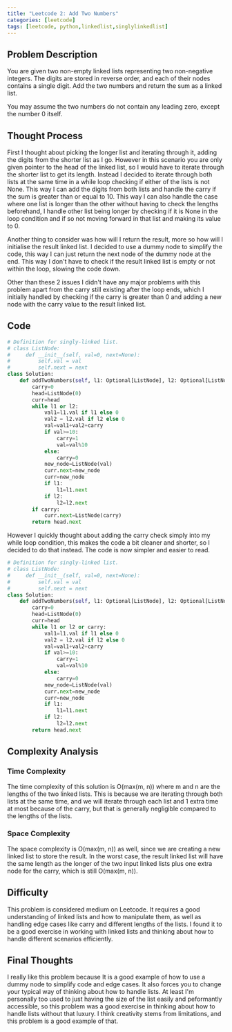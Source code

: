 ```yaml
---
title: "Leetcode 2: Add Two Numbers"
categories: [leetcode]
tags: [leetcode, python,linkedlist,singlylinkedlist]
---
```


## Problem Description
You are given two non-empty linked lists representing two non-negative integers. The digits are stored in reverse order, and each of their nodes contains a single digit. Add the two numbers and return the sum as a linked list.

You may assume the two numbers do not contain any leading zero, except the number 0 itself.

## Thought Process
First I thought about picking the longer list and iterating through it, adding the digits from the shorter list as I go. However in this scenario you are only given pointer to the head of the linked list, so I would have to iterate through the shorter list to get its length. Instead I decided to iterate through both lists at the same time in a while loop checking if either of the lists is not None. This way I can add the digits from both lists and handle the carry if the sum is greater than or equal to 10. This way I can also handle the case where one list is longer than the other without having to check the lengths beforehand, I handle other list being longer by checking if it is None in the loop condition and if so not moving forward in that list and making its value to 0.

Another thing to consider was how will I return the result, more so how will I initialise the result linked list. I decided to use a dummy node to simplify the code, this way I can just return the next node of the dummy node at the end. This way I don't have to check if the result linked list is empty or not within the loop, slowing the code down.

Other than these 2 issues I didn't have any major problems with this problem apart from the carry still existing after the loop ends, which I initially handled by checking if the carry is greater than 0 and adding a new node with the carry value to the result linked list.

## Code
```python
# Definition for singly-linked list.
# class ListNode:
#     def __init__(self, val=0, next=None):
#         self.val = val
#         self.next = next
class Solution:
    def addTwoNumbers(self, l1: Optional[ListNode], l2: Optional[ListNode]) -> Optional[ListNode]:
        carry=0
        head=ListNode(0)
        curr=head
        while l1 or l2:
            val1=l1.val if l1 else 0
            val2 = l2.val if l2 else 0
            val=val1+val2+carry
            if val>=10:
                carry=1
                val=val%10
            else:
                carry=0
            new_node=ListNode(val)
            curr.next=new_node
            curr=new_node
            if l1:
                l1=l1.next
            if l2:
                l2=l2.next
        if carry:
            curr.next=ListNode(carry)
        return head.next
```

However I quickly thought about adding the carry check simply into my while loop condition, this makes the code a bit cleaner and shorter, so I decided to do that instead. The code is now simpler and easier to read.
```python
# Definition for singly-linked list.
# class ListNode:
#     def __init__(self, val=0, next=None):
#         self.val = val
#         self.next = next
class Solution:
    def addTwoNumbers(self, l1: Optional[ListNode], l2: Optional[ListNode]) -> Optional[ListNode]:
        carry=0
        head=ListNode(0)
        curr=head
        while l1 or l2 or carry:
            val1=l1.val if l1 else 0
            val2 = l2.val if l2 else 0
            val=val1+val2+carry
            if val>=10:
                carry=1
                val=val%10
            else:
                carry=0
            new_node=ListNode(val)
            curr.next=new_node
            curr=new_node
            if l1:
                l1=l1.next
            if l2:
                l2=l2.next
        return head.next
```
## Complexity Analysis

### Time Complexity
The time complexity of this solution is O(max(m, n)) where m and n are the lengths of the two linked lists. This is because we are iterating through both lists at the same time, and we will iterate through each list and 1 extra time at most because of the carry, but that is generally negligible compared to the lengths of the lists.
### Space Complexity
The space complexity is O(max(m, n)) as well, since we are creating a new linked list to store the result. In the worst case, the result linked list will have the same length as the longer of the two input linked lists plus one extra node for the carry, which is still O(max(m, n)).
## Difficulty
This problem is considered medium on Leetcode. It requires a good understanding of linked lists and how to manipulate them, as well as handling edge cases like carry and different lengths of the lists. I found it to be a good exercise in working with linked lists and thinking about how to handle different scenarios efficiently.
## Final Thoughts
I really like this problem because It is a good example of how to use a dummy node to simplify code and edge cases. It also forces you to change your typical way of thinking about how to handle lists. At least I'm personally too used to just having the size of the list easily and peformantly accessible, so this problem was a good exercise in thinking about how to handle lists without that luxury. I think creativity stems from limitations, and this problem is a good example of that.